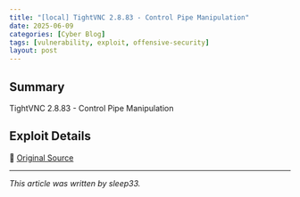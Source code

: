 ```yaml
---
title: "[local] TightVNC 2.8.83 - Control Pipe Manipulation"
date: 2025-06-09
categories: [Cyber Blog]
tags: [vulnerability, exploit, offensive-security]
layout: post
---
```


## Summary

TightVNC 2.8.83 - Control Pipe Manipulation

## Exploit Details

📎 [Original Source](https://www.exploit-db.com/exploits/52322)

---

_This article was written by sleep33._
